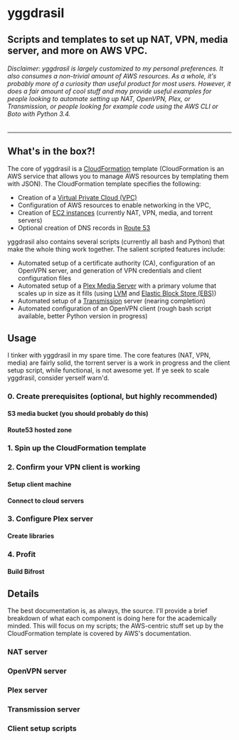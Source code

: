 # yggdrasil #
Scripts and templates to set up NAT, VPN, media server, and more on AWS VPC.
---------------------------------------------------------
###### Disclaimer: yggdrasil is largely customized to my personal preferences. It also consumes a non-trivial amount of AWS resources. As a whole, it's probably more of a curiosity than useful product for most users. However, it does a fair amount of cool stuff and may provide useful examples for people looking to automate setting up NAT, OpenVPN, Plex, or Transmission, or people looking for example code using the AWS CLI or Boto with Python 3.4. ######
---------------------------------------------------------
## What's in the box?! ##
The core of yggdrasil is a [CloudFormation](http://docs.aws.amazon.com/AWSCloudFormation/latest/UserGuide/Welcome.html) template (CloudFormation is an AWS service that allows you to manage AWS resources by templating them with JSON). The CloudFormation template specifies the following:

* Creation of a [Virtual Private Cloud (VPC)](http://docs.aws.amazon.com/AmazonVPC/latest/UserGuide/VPC_Introduction.html)
* Configuration of AWS resources to enable networking in the VPC,
* Creation of [EC2 instances](http://docs.aws.amazon.com/AWSEC2/latest/UserGuide/concepts.html) (currently NAT, VPN, media, and torrent servers)
* Optional creation of DNS records in [Route 53](http://docs.aws.amazon.com/Route53/latest/DeveloperGuide/Welcome.html)

yggdrasil also contains several scripts (currently all bash and Python) that make the whole thing work together. The salient scripted features include:

* Automated setup of a certificate authority (CA), configuration of an OpenVPN server, and generation of VPN credentials and client configuration files
* Automated setup of a [Plex Media Server](https://plex.tv/) with a primary volume that scales up in size as it fills (using [LVM](http://en.wikipedia.org/wiki/Logical_Volume_Manager_%28Linux%29) and [Elastic Block Store (EBS)](http://docs.aws.amazon.com/AWSEC2/latest/UserGuide/AmazonEBS.html))
* Automated setup of a [Transmission](http://www.transmissionbt.com/) server (nearing completion)
* Automated configuration of an OpenVPN client (rough bash script available, better Python version in progress)

## Usage ##
I tinker with yggdrasil in my spare time. The core features (NAT, VPN, media) are fairly solid, the torrent server is a work in progress and the client setup script, while functional, is not awesome yet. If ye seek to scale yggdrasil, consider yerself warn'd.

### 0. Create prerequisites (optional, but highly recommended) ###
#### S3 media bucket (you should probably do this) ####

#### Route53 hosted zone ####

### 1. Spin up the CloudFormation template ###

### 2. Confirm your VPN client is working ###
#### Setup client machine ####

#### Connect to cloud servers ####

### 3. Configure Plex server ###

#### Create libraries ####

### 4. Profit ###

#### Build Bifrost ####

## Details ##
The best documentation is, as always, the source. I'll provide a brief breakdown of what each component is doing here for the academically minded. This will focus on my scripts; the AWS-centric stuff set up by the CloudFormation template is covered by AWS's documentation.
### NAT server ###

### OpenVPN server ###

### Plex server ###

### Transmission server ###

### Client setup scripts ###
